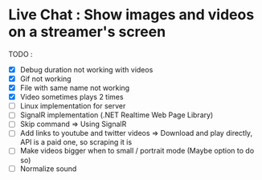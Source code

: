 # Live Chat : Show images and videos on a streamer's screen

TODO : 
  - [X] Debug duration not working with videos
  - [X] Gif not working
  - [X] File with same name not working
  - [X] Video sometimes plays 2 times
  - [ ] Linux implementation for server
  - [ ] SignalR implementation (.NET Realtime Web Page Library)
  - [ ] Skip command => Using SignalR
  - [ ] Add links to youtube and twitter videos => Download and play directly, API is a paid one, so scraping it is
  - [ ] Make videos bigger when to small / portrait mode (Maybe option to do so)
  - [ ] Normalize sound 
